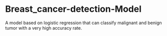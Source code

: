 # Breast_cancer-detection-Model
A model based on logistic regression that can classify malignant and benign tumor with a very high accuracy rate.

